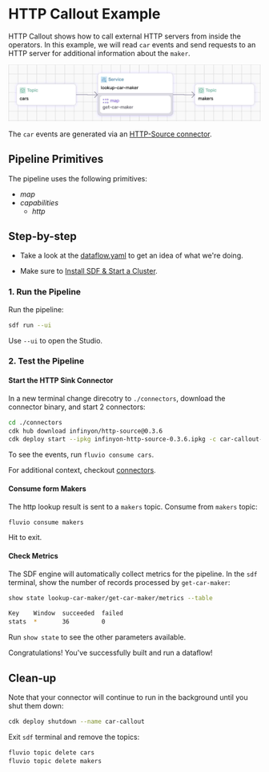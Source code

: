 # HTTP Callout Example

HTTP Callout shows how to call external HTTP servers from inside the operators. In this example, we will read `car` events and send requests to an HTTP server for additional information about the `maker`.

<p align="center">
 <img width="700" src="img/http-callout.jpg">
</p>

The `car` events are generated via an [HTTP-Source connector](connectors).

## Pipeline Primitives

The pipeline uses the following primitives:
* _map_
* _capabilities_
  * _http_


## Step-by-step

* Take a look at the [dataflow.yaml](./dataflow.yaml) to get an idea of what we're doing.

* Make sure to [Install SDF & Start a Cluster].

### 1. Run the Pipeline

Run the pipeline:

```bash
sdf run --ui
```

Use `--ui` to open the Studio.

### 2. Test the Pipeline

#### Start the HTTP Sink Connector

In a new terminal change direcotry to `./connectors`, download the connector binary, and start 2 connectors:

```bash
cd ./connectors
cdk hub download infinyon/http-source@0.3.6
cdk deploy start --ipkg infinyon-http-source-0.3.6.ipkg -c car-callout-connector.yaml
```

To see the events, run `fluvio consume cars`.  

For additional context, checkout [connectors](./connectors/).


#### Consume form Makers

The http lookup result is sent to a `makers` topic. Consume from `makers` topic:

```bash
fluvio consume makers
```

Hit <Ctrl-C> to exit.

#### Check Metrics

The SDF engine will automatically collect metrics for the pipeline. In the `sdf` terminal, show the number of records processed by `get-car-maker`:

```bash
show state lookup-car-maker/get-car-maker/metrics --table
```

```bash
Key    Window  succeeded  failed 
stats  *       36         0      
```

Run `show state` to see the other parameters available. 

Congratulations! You've successfully built and run a dataflow!

## Clean-up

Note that your connector will continue to run in the background until you shut them down:

```bash
cdk deploy shutdown --name car-callout
```

Exit `sdf` terminal and remove the topics:

```bash
fluvio topic delete cars
fluvio topic delete makers
```

[Install SDF & Start a Cluster]: /README.MD#prerequisites
